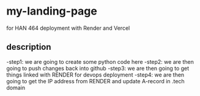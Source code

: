 # my-landing-page
for HAN 464 deployment with Render and Vercel

## description
-step1: we are going to create some python code here
-step2: we are then going to push changes back into github
-step3: we are then going to get things linked with RENDER for devops deployment
-step4: we are then going to get the IP address from RENDER and update A-record in .tech domain